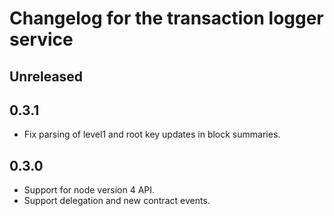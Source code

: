# Changelog for the transaction logger service

## Unreleased

## 0.3.1

- Fix parsing of level1 and root key updates in block summaries.

## 0.3.0
- Support for node version 4 API.
- Support delegation and new contract events.
